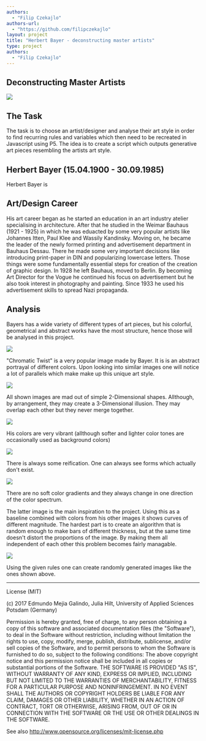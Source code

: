 ```yaml
--- 
authors: 
  - "Filip Czekajlo"
authors-url: 
  - "https://github.com/filipczekajlo"
layout: project
title: "Herbert Bayer - deconstructing master artists"
type: project
authors:
  - "Filip Czekajlo"  
---
```

## Deconstructing Master Artists
![](./splash.png)

## The Task
The task is to choose an artist/designer and analyse their art style in order to find recurring rules and variables which then need to be recreated in Javascript using P5. The idea is to create a script which outputs generative art pieces resembling the artists art style.

## Herbert Bayer (15.04.1900 - 30.09.1985)
Herbert Bayer is 

## Art/Design Career
His art career began as he started an education in an art industry atelier specialising in architecture. After that he studied in the Weimar Bauhaus (1921 - 1925) in which he was eduacted by some very popular artists like Johannes Itten, Paul Klee and Wassily Kandinsky. Moving on, he became the leader of the newly formed printing and advertisement department in Bauhaus Dessau. There he made some very important decisions like introducing print-paper in DIN and popularizing lowercase letters. Those things were some fundamentally essential steps for creation of the creation of graphic design. In 1928 he left Bauhaus, moved to Berlin. By becoming Art Director for the Vogue he continued his focus on advertisement but he also took interest in photography and painting. Since 1933 he used his advertisement skills to spread Nazi propaganda.


## Analysis
Bayers has a wide variety of different types of art pieces, but his colorful, geometrical and abstract works have the most structure, hence those will be analysed in this project. 


![](./assets/images/ct-splash.png)

"Chromatic Twist" is a very popular image made by Bayer. It is is an abstract portrayal of different colors. Upon looking into similar images  one will notice a lot of parallels which make make up this unique art style.


![](./assets/images/sc3-splash.png) 


All shown images are mad out of simple 2-Dimensional shapes. Allthough, by arrangement, they may create a 3-Dimensional illusion. They may overlap each other but they never merge together.

![](./assets/images/bcr-splash.png) 

His colors are very vibrant (allthough softer and lighter color tones are occasionally used as background colors)

![](./assets/images/st-splash.png) 

There is always some reification. One can always see forms which actually don't exist.

![](./assets/images/hbc-splash.png) 


There are no soft color gradients and they always change in one direction of the color spectrum.

The latter image is the main inspiration to the project. Using this as a baseline combined with colors from his other images it shows curves of different magnitude. The hardest part is to create an algorithm that is random enough to make bars of different thickness, but at the same time doesn't distort the proportions of the image. By making them all independent of each other this problem becomes fairly managable.

![](./assets/images/r-splash.png) 


Using the given rules one can create randomly generated images like the ones shown above. 



---------------------------------

License (MIT)

(c) 2017 Edmundo Mejia Galindo, Julia Hilt, University of Applied Sciences Potsdam (Germany)

Permission is hereby granted, free of charge, to any person obtaining a copy of this software and associated documentation files (the "Software"), to deal in the Software without restriction, including without limitation the rights to use, copy, modify, merge, publish, distribute, sublicense, and/or sell copies of the Software, and to permit persons to whom the Software is furnished to do so, subject to the following conditions: The above copyright notice and this permission notice shall be included in all copies or substantial portions of the Software. THE SOFTWARE IS PROVIDED "AS IS", WITHOUT WARRANTY OF ANY KIND, EXPRESS OR IMPLIED, INCLUDING BUT NOT LIMITED TO THE WARRANTIES OF MERCHANTABILITY, FITNESS FOR A PARTICULAR PURPOSE AND NONINFRINGEMENT. IN NO EVENT SHALL THE AUTHORS OR COPYRIGHT HOLDERS BE LIABLE FOR ANY CLAIM, DAMAGES OR OTHER LIABILITY, WHETHER IN AN ACTION OF CONTRACT, TORT OR OTHERWISE, ARISING FROM, OUT OF OR IN CONNECTION WITH THE SOFTWARE OR THE USE OR OTHER DEALINGS IN THE SOFTWARE.

See also http://www.opensource.org/licenses/mit-license.php





